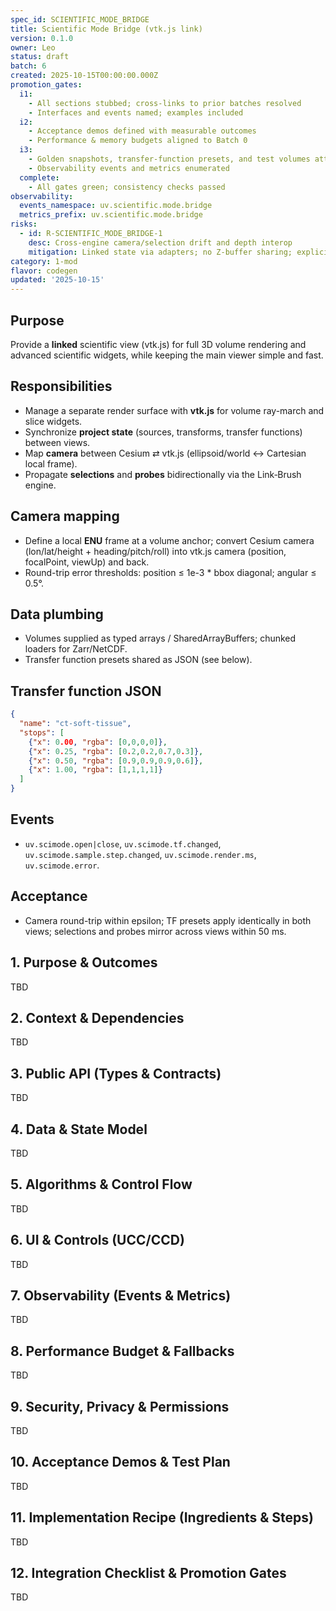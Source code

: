 ```yaml
---
spec_id: SCIENTIFIC_MODE_BRIDGE
title: Scientific Mode Bridge (vtk.js link)
version: 0.1.0
owner: Leo
status: draft
batch: 6
created: 2025-10-15T00:00:00.000Z
promotion_gates:
  i1:
    - All sections stubbed; cross-links to prior batches resolved
    - Interfaces and events named; examples included
  i2:
    - Acceptance demos defined with measurable outcomes
    - Performance & memory budgets aligned to Batch 0
  i3:
    - Golden snapshots, transfer-function presets, and test volumes attached
    - Observability events and metrics enumerated
  complete:
    - All gates green; consistency checks passed
observability:
  events_namespace: uv.scientific.mode.bridge
  metrics_prefix: uv.scientific.mode.bridge
risks:
  - id: R-SCIENTIFIC_MODE_BRIDGE-1
    desc: Cross-engine camera/selection drift and depth interop
    mitigation: Linked state via adapters; no Z-buffer sharing; explicit conversions with tests
category: 1-mod
flavor: codegen
updated: '2025-10-15'
---
```


## Purpose
Provide a **linked** scientific view (vtk.js) for full 3D volume rendering and advanced
scientific widgets, while keeping the main viewer simple and fast.

## Responsibilities
- Manage a separate render surface with **vtk.js** for volume ray-march and slice widgets.
- Synchronize **project state** (sources, transforms, transfer functions) between views.
- Map **camera** between Cesium ⇄ vtk.js (ellipsoid/world ↔ Cartesian local frame).
- Propagate **selections** and **probes** bidirectionally via the Link‑Brush engine.

## Camera mapping
- Define a local **ENU** frame at a volume anchor; convert Cesium camera (lon/lat/height + heading/pitch/roll) into vtk.js camera (position, focalPoint, viewUp) and back.
- Round-trip error thresholds: position ≤ 1e-3 * bbox diagonal; angular ≤ 0.5°.

## Data plumbing
- Volumes supplied as typed arrays / SharedArrayBuffers; chunked loaders for Zarr/NetCDF.
- Transfer function presets shared as JSON (see below).

## Transfer function JSON
```json
{
  "name": "ct-soft-tissue",
  "stops": [
    {"x": 0.00, "rgba": [0,0,0,0]},
    {"x": 0.25, "rgba": [0.2,0.2,0.7,0.3]},
    {"x": 0.50, "rgba": [0.9,0.9,0.9,0.6]},
    {"x": 1.00, "rgba": [1,1,1,1]}
  ]
}
```

## Events
- `uv.scimode.open|close`, `uv.scimode.tf.changed`, `uv.scimode.sample.step.changed`, `uv.scimode.render.ms`, `uv.scimode.error`.

## Acceptance
- Camera round-trip within epsilon; TF presets apply identically in both views; selections and probes mirror across views within 50 ms.

## 1. Purpose & Outcomes
TBD


## 2. Context & Dependencies
TBD


## 3. Public API (Types & Contracts)
TBD


## 4. Data & State Model
TBD


## 5. Algorithms & Control Flow
TBD


## 6. UI & Controls (UCC/CCD)
TBD


## 7. Observability (Events & Metrics)
TBD


## 8. Performance Budget & Fallbacks
TBD


## 9. Security, Privacy & Permissions
TBD


## 10. Acceptance Demos & Test Plan
TBD


## 11. Implementation Recipe (Ingredients & Steps)
TBD


## 12. Integration Checklist & Promotion Gates
TBD
